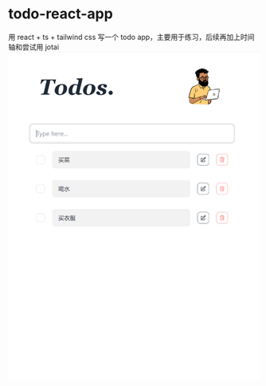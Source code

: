 # todo-react-app
用 react + ts + tailwind css 写一个 todo app，主要用于练习，后续再加上时间轴和尝试用 jotai
![image](https://github.com/zhifanXU17/todo-react-app/blob/main/img-folder/index.png?raw=true)
